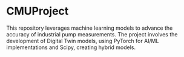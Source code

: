 # CMUProject
This repository leverages machine learning models to advance the accuracy of industrial pump measurements. The project involves the development of Digital Twin models, using PyTorch for AI/ML implementations and Scipy, creating hybrid models.
